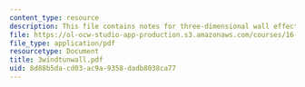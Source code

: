 ```yaml
---
content_type: resource
description: This file contains notes for three-dimensional wall effects.
file: https://ol-ocw-studio-app-production.s3.amazonaws.com/courses/16-100-aerodynamics-fall-2005/8d88b5dacd03ac9a9358dadb8038ca77_3windtunwall.pdf
file_type: application/pdf
resourcetype: Document
title: 3windtunwall.pdf
uid: 8d88b5da-cd03-ac9a-9358-dadb8038ca77
---
```

